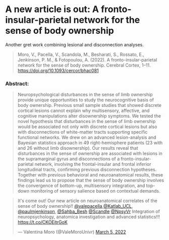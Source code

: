 # A new article is out: A fronto-insular-parietal network for the sense of body ownership


Another gret work combining lesional and disconnection analyses.

> Moro, V., Pacella, V., Scandola, M., Besharati, S., Rossato, E., Jenkinson, P. M., & Fotopoulou, A. (2022). A fronto-insular-parietal network for the sense of body ownership. Cerebral Cortex, 1–11. https://doi.org/10.1093/cercor/bhac081

<!--more-->

### Abstract:

> Neuropsychological disturbances in the sense of limb ownership provide unique opportunities to study the neurocognitive basis of body ownership. Previous small sample studies that showed discrete cortical lesions cannot explain why multisensory, affective, and cognitive manipulations alter disownership symptoms. We tested the novel hypothesis that disturbances in the sense of limb ownership would be associated not only with discrete cortical lesions but also with disconnections of white-matter tracts supporting specific functional networks. We drew on an advanced lesion-analysis and Bayesian statistics approach in 49 right-hemisphere patients (23 with and 26 without limb disownership). Our results reveal that disturbances in the sense of ownership are associated with lesions in the supramarginal gyrus and disconnections of a fronto-insular-parietal network, involving the frontal-insular and frontal inferior longitudinal tracts, confirming previous disconnection hypotheses. Together with previous behavioral and neuroanatomical results, these findings lead us to propose that the sense of body ownership involves the convergence of bottom-up, multisensory integration, and top-down monitoring of sensory salience based on contextual demands.

<blockquote class="twitter-tweet"><p lang="en" dir="ltr">It&#39;s come out! Our new article on neuroanatomical correlates of the sense of body ownership!! <a href="https://twitter.com/valepacella?ref_src=twsrc%5Etfw">@valepacella</a>,<a href="https://twitter.com/Katlab_UCL?ref_src=twsrc%5Etfw">@Katlab_UCL</a>,<br> <a href="https://twitter.com/paulmjenkinson?ref_src=twsrc%5Etfw">@paulmjenkinson</a>, <a href="https://twitter.com/Sahba_Besh?ref_src=twsrc%5Etfw">@Sahba_Besh</a> <a href="https://twitter.com/Scandle?ref_src=twsrc%5Etfw">@Scandle</a> <a href="https://twitter.com/NpsyVr?ref_src=twsrc%5Etfw">@NpsyVr</a> Integration of neuropsychology, anatomica investigation and advanced statistics!!! <a href="https://t.co/CKOEitrGoK">https://t.co/CKOEitrGoK</a></p>&mdash; Valentina Moro (@ValeMoroUnivr) <a href="https://twitter.com/ValeMoroUnivr/status/1500117693801848833?ref_src=twsrc%5Etfw">March 5, 2022</a></blockquote> <script async src="https://platform.twitter.com/widgets.js" charset="utf-8"></script> 
